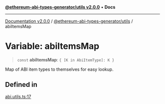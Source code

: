 [**@ethereum-abi-types-generator/utils v2.0.0**](../README.md) • **Docs**

***

[Documentation v2.0.0](../../../packages.md) / [@ethereum-abi-types-generator/utils](../README.md) / abiItemsMap

# Variable: abiItemsMap

> `const` **abiItemsMap**: `{ [K in AbiItemType]: K }`

Map of ABI item types to themselves for easy lookup.

## Defined in

[abi.utils.ts:17](https://github.com/niZmosis/ethereum-abi-types-generator/blob/8be0c174f1ad191b06c4413881733fc6912573c5/packages/utils/src/abi.utils.ts#L17)
